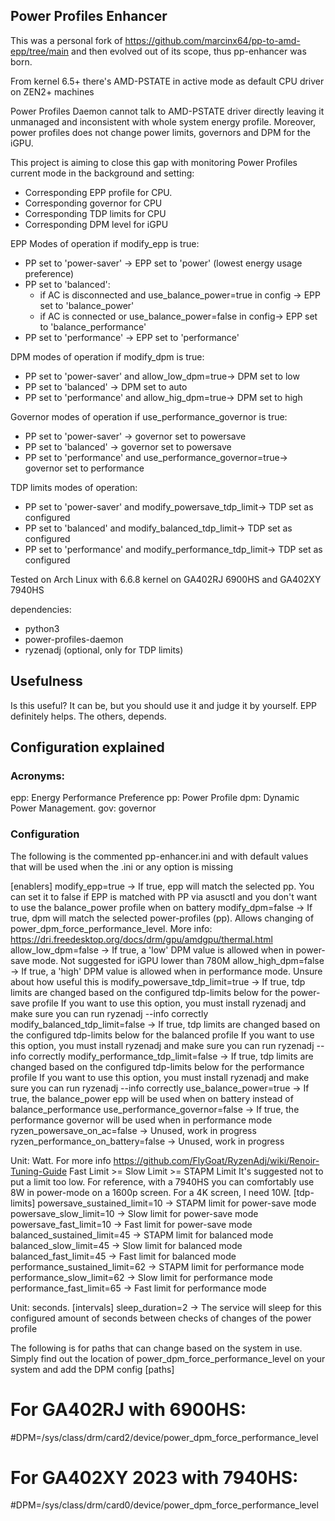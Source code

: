 ## Power Profiles Enhancer

This was a personal fork of https://github.com/marcinx64/pp-to-amd-epp/tree/main and then evolved out of its
scope, thus pp-enhancer was born.

From kernel 6.5+ there's AMD-PSTATE in active mode as default CPU driver on ZEN2+ machines

Power Profiles Daemon cannot talk to AMD-PSTATE driver directly leaving it unmanaged and inconsistent with whole system
energy profile. Moreover, power profiles does not change power limits, governors and DPM for the iGPU.

This project is aiming to close this gap with monitoring Power Profiles current mode in the background and setting:

* Corresponding EPP profile for CPU.
* Corresponding governor for CPU
* Corresponding TDP limits for CPU
* Corresponding DPM level for iGPU


EPP Modes of operation if modify_epp is true:

* PP set to 'power-saver' -> EPP set to 'power' (lowest energy usage preference)
* PP set to 'balanced':
    * if AC is disconnected and use_balance_power=true in config -> EPP set to 'balance_power'
    * if AC is connected or use_balance_power=false in config-> EPP set to 'balance_performance'
* PP set to 'performance' -> EPP set to 'performance'

DPM modes of operation if modify_dpm is true:

* PP set to 'power-saver' and allow_low_dpm=true-> DPM set to low
* PP set to 'balanced' -> DPM set to auto
* PP set to 'performance' and allow_hig_dpm=true-> DPM set to high

Governor modes of operation if use_performance_governor is true:

* PP set to 'power-saver' -> governor set to powersave
* PP set to 'balanced' -> governor set to powersave
* PP set to 'performance' and use_performance_governor=true-> governor set to performance

TDP limits modes of operation:

* PP set to 'power-saver' and modify_powersave_tdp_limit-> TDP set as configured
* PP set to 'balanced' and modify_balanced_tdp_limit-> TDP set as configured
* PP set to 'performance' and modify_performance_tdp_limit-> TDP set as configured

Tested on Arch Linux with 6.6.8 kernel on GA402RJ 6900HS and GA402XY 7940HS

dependencies:
* python3
* power-profiles-daemon
* ryzenadj (optional, only for TDP limits)

## Usefulness

Is this useful? It can be, but you should use it and judge it by yourself.
EPP definitely helps. The others, depends.

## Configuration explained

### Acronyms:
epp: Energy Performance Preference
pp: Power Profile
dpm: Dynamic Power Management.
gov: governor

### Configuration

The following is the commented pp-enhancer.ini and with default values that will be used when the .ini or any option
is missing

[enablers]
modify_epp=true -> If true, epp will match the selected pp. You can set it to false if EPP is matched with PP via asusctl
                    and you don't want to use the balance_power profile when on battery
modify_dpm=false  -> If true, dpm will match the selected power-profiles (pp). Allows changing of 
                     power_dpm_force_performance_level. More info: https://dri.freedesktop.org/docs/drm/gpu/amdgpu/thermal.html
allow_low_dpm=false -> If true, a 'low' DPM value is allowed when in power-save mode. Not suggested for iGPU lower than 780M
allow_high_dpm=false -> If true, a 'high' DPM value is allowed when in performance mode. Unsure about how useful this is
modify_powersave_tdp_limit=true -> If true, tdp limits are changed based on the configured tdp-limits below for the power-save profile
                    If you want to use this option, you must install ryzenadj and make sure you can run ryzenadj --info correctly
modify_balanced_tdp_limit=false -> If true, tdp limits are changed based on the configured tdp-limits below for the balanced profile
                    If you want to use this option, you must install ryzenadj and make sure you can run ryzenadj --info correctly
modify_performance_tdp_limit=false -> If true, tdp limits are changed based on the configured tdp-limits below for the performance profile
                    If you want to use this option, you must install ryzenadj and make sure you can run ryzenadj --info correctly
use_balance_power=true -> If true, the balance_power epp will be used when on battery instead of balance_performance
use_performance_governor=false -> If true, the performance governor will be used when in performance mode
ryzen_powersave_on_ac=false -> Unused, work in progress
ryzen_performance_on_battery=false -> Unused, work in progress


Unit: Watt. For more info 
https://github.com/FlyGoat/RyzenAdj/wiki/Renoir-Tuning-Guide
Fast Limit >= Slow Limit >= STAPM Limit
It's suggested not to put a limit too low.  For reference, with a 7940HS you can comfortably use 8W in power-mode on a 
1600p screen. For a 4K screen, I need 10W.
[tdp-limits] 
powersave_sustained_limit=10 ->  STAPM limit for power-save mode
powersave_slow_limit=10 -> Slow limit for power-save mode
powersave_fast_limit=10 -> Fast limit for power-save mode
balanced_sustained_limit=45 ->  STAPM limit for balanced mode
balanced_slow_limit=45 -> Slow limit for balanced mode
balanced_fast_limit=45 -> Fast limit for balanced mode
performance_sustained_limit=62 ->  STAPM limit for performance mode
performance_slow_limit=62 -> Slow limit for performance mode
performance_fast_limit=65 -> Fast limit for performance mode

Unit: seconds.
[intervals]
sleep_duration=2 -> The service will sleep for this configured amount of seconds between checks of changes
                    of the power profile


The following is for paths that can change based on the system in use. Simply find out the location of 
power_dpm_force_performance_level on your system and add the DPM config
[paths]
# For GA402RJ with 6900HS:
#DPM=/sys/class/drm/card2/device/power_dpm_force_performance_level
# For GA402XY 2023 with 7940HS:
#DPM=/sys/class/drm/card0/device/power_dpm_force_performance_level
